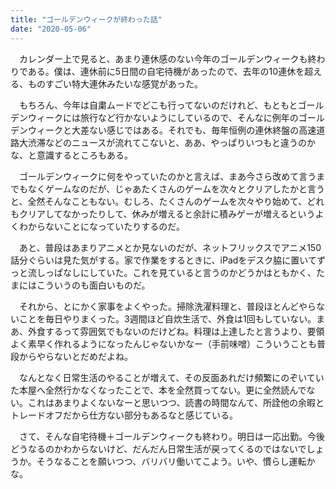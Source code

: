 ```yaml
---
title: "ゴールデンウィークが終わった話"
date: "2020-05-06"
---
```


　カレンダー上で見ると、あまり連休感のない今年のゴールデンウィークも終わりである。僕は、連休前に5日間の自宅待機があったので、去年の10連休を超える、ものすごい特大連休みたいな感覚があった。

　もちろん、今年は自粛ムードでどこも行ってないのだけれど、もともとゴールデンウィークには旅行など行かないようにしているので、そんなに例年のゴールデンウィークと大差ない感じではある。それでも、毎年恒例の連休終盤の高速道路大渋滞などのニュースが流れてこないと、ああ、やっぱりいつもと違うのかな、と意識するところもある。

　ゴールデンウィークに何をやっていたのかと言えば、まあ今さら改めて言うまでもなくゲームなのだが、じゃあたくさんのゲームを次々とクリアしたかと言うと、全然そんなこともない。むしろ、たくさんのゲームを次々やり始めて、どれもクリアしてなかったりして、休みが増えると余計に積みゲーが増えるというよくわからないことになっていたりするのだ。

　あと、普段はあまりアニメとか見ないのだが、ネットフリックスでアニメ150話分ぐらいは見た気がする。家で作業をするときに、iPadをデスク脇に置いてずっと流しっぱなしにしていた。これを見ていると言うのかどうかはともかく、たまにはこういうのも面白いものだ。

　それから、とにかく家事をよくやった。掃除洗濯料理と、普段ほとんどやらないことを毎日やりまくった。3週間ほど自炊生活で、外食は1回もしていない。まあ、外食するって雰囲気でもないのだけどね。料理は上達したと言うより、要領よく素早く作れるようになったんじゃないかなー（手前味噌）こういうことも普段からやらないとだめだよね。

　なんとなく日常生活のやることが増えて、その反面あれだけ頻繁にのぞいていた本屋へ全然行かなくなったことで、本を全然買ってない。更に全然読んでない。これはあまりよくないなーと思いつつ、読書の時間なんて、所詮他の余暇とトレードオフだから仕方ない部分もあるなと感じている。

　さて、そんな自宅待機＋ゴールデンウィークも終わり。明日は一応出勤。今後どうなるのかわからないけど、だんだん日常生活が戻ってくるのではないでしょうか。そうなることを願いつつ、バリバリ働いてこよう。いや、慣らし運転かな。
